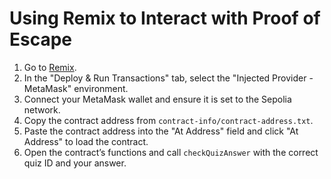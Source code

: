 # Using Remix to Interact with Proof of Escape

1. Go to [Remix](https://remix.ethereum.org).
2. In the "Deploy & Run Transactions" tab, select the "Injected Provider - MetaMask" environment.
3. Connect your MetaMask wallet and ensure it is set to the Sepolia network.
4. Copy the contract address from `contract-info/contract-address.txt`.
5. Paste the contract address into the "At Address" field and click "At Address" to load the contract.
6. Open the contract’s functions and call `checkQuizAnswer` with the correct quiz ID and your answer.
